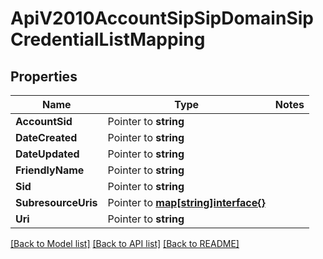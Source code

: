# ApiV2010AccountSipSipDomainSipCredentialListMapping

## Properties
Name | Type | Notes
------------ | ------------- | -------------
**AccountSid** | Pointer to **string** | 
**DateCreated** | Pointer to **string** | 
**DateUpdated** | Pointer to **string** | 
**FriendlyName** | Pointer to **string** | 
**Sid** | Pointer to **string** | 
**SubresourceUris** | Pointer to [**map[string]interface{}**](.md) | 
**Uri** | Pointer to **string** | 

[[Back to Model list]](../README.md#documentation-for-models) [[Back to API list]](../README.md#documentation-for-api-endpoints) [[Back to README]](../README.md)


